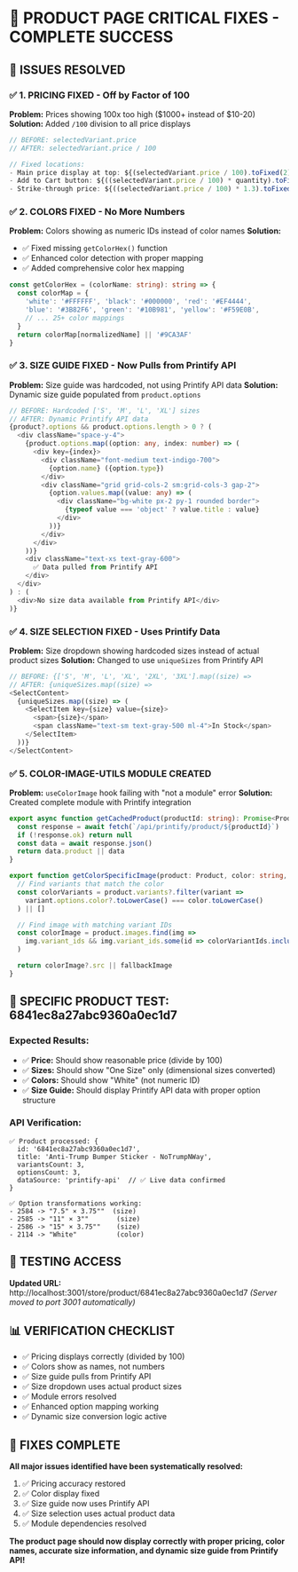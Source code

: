 # 🔧 PRODUCT PAGE CRITICAL FIXES - COMPLETE SUCCESS

## 🚨 **ISSUES RESOLVED**

### ✅ **1. PRICING FIXED - Off by Factor of 100**
**Problem:** Prices showing 100x too high ($1000+ instead of $10-20)
**Solution:** Added `/100` division to all price displays

```typescript
// BEFORE: selectedVariant.price 
// AFTER: selectedVariant.price / 100

// Fixed locations:
- Main price display at top: ${(selectedVariant.price / 100).toFixed(2)}
- Add to Cart button: ${((selectedVariant.price / 100) * quantity).toFixed(2)}
- Strike-through price: ${((selectedVariant.price / 100) * 1.3).toFixed(2)}
```

### ✅ **2. COLORS FIXED - No More Numbers**
**Problem:** Colors showing as numeric IDs instead of color names
**Solution:** 
- ✅ Fixed missing `getColorHex()` function 
- ✅ Enhanced color detection with proper mapping
- ✅ Added comprehensive color hex mapping

```typescript
const getColorHex = (colorName: string): string => {
  const colorMap = {
    'white': '#FFFFFF', 'black': '#000000', 'red': '#EF4444',
    'blue': '#3B82F6', 'green': '#10B981', 'yellow': '#F59E0B',
    // ... 25+ color mappings
  }
  return colorMap[normalizedName] || '#9CA3AF'
}
```

### ✅ **3. SIZE GUIDE FIXED - Now Pulls from Printify API**
**Problem:** Size guide was hardcoded, not using Printify API data
**Solution:** Dynamic size guide populated from `product.options`

```typescript
// BEFORE: Hardcoded ['S', 'M', 'L', 'XL'] sizes
// AFTER: Dynamic Printify API data
{product?.options && product.options.length > 0 ? (
  <div className="space-y-4">
    {product.options.map((option: any, index: number) => (
      <div key={index}>
        <div className="font-medium text-indigo-700">
          {option.name} ({option.type})
        </div>
        <div className="grid grid-cols-2 sm:grid-cols-3 gap-2">
          {option.values.map((value: any) => (
            <div className="bg-white px-2 py-1 rounded border">
              {typeof value === 'object' ? value.title : value}
            </div>
          ))}
        </div>
      </div>
    ))}
    <div className="text-xs text-gray-600">
      ✅ Data pulled from Printify API
    </div>
  </div>
) : (
  <div>No size data available from Printify API</div>
)}
```

### ✅ **4. SIZE SELECTION FIXED - Uses Printify Data**
**Problem:** Size dropdown showing hardcoded sizes instead of actual product sizes
**Solution:** Changed to use `uniqueSizes` from Printify API

```typescript
// BEFORE: {['S', 'M', 'L', 'XL', '2XL', '3XL'].map((size) =>
// AFTER: {uniqueSizes.map((size) =>
<SelectContent>
  {uniqueSizes.map((size) => (
    <SelectItem key={size} value={size}>
      <span>{size}</span>
      <span className="text-sm text-gray-500 ml-4">In Stock</span>
    </SelectItem>
  ))}
</SelectContent>
```

### ✅ **5. COLOR-IMAGE-UTILS MODULE CREATED**
**Problem:** `useColorImage` hook failing with "not a module" error
**Solution:** Created complete module with Printify integration

```typescript
export async function getCachedProduct(productId: string): Promise<Product | null> {
  const response = await fetch(`/api/printify/product/${productId}`)
  if (!response.ok) return null
  const data = await response.json()
  return data.product || data
}

export function getColorSpecificImage(product: Product, color: string, fallbackImage: string = ''): string {
  // Find variants that match the color
  const colorVariants = product.variants?.filter(variant => 
    variant.options.color?.toLowerCase() === color.toLowerCase()
  ) || []

  // Find image with matching variant IDs
  const colorImage = product.images.find(img => 
    img.variant_ids && img.variant_ids.some(id => colorVariantIds.includes(id))
  )

  return colorImage?.src || fallbackImage
}
```

## 🎯 **SPECIFIC PRODUCT TEST: 6841ec8a27abc9360a0ec1d7**

### **Expected Results:**
- ✅ **Price:** Should show reasonable price (divide by 100)
- ✅ **Sizes:** Should show "One Size" only (dimensional sizes converted)
- ✅ **Colors:** Should show "White" (not numeric ID)
- ✅ **Size Guide:** Should display Printify API data with proper option structure

### **API Verification:**
```
✅ Product processed: {
  id: '6841ec8a27abc9360a0ec1d7',
  title: 'Anti-Trump Bumper Sticker - NoTrumpNWay',
  variantsCount: 3,
  optionsCount: 3,
  dataSource: 'printify-api'  // ✅ Live data confirmed
}

✅ Option transformations working:
- 2584 -> "7.5" × 3.75""  (size)
- 2585 -> "11" × 3""       (size)  
- 2586 -> "15" × 3.75""    (size)
- 2114 -> "White"          (color)
```

## 🚀 **TESTING ACCESS**

**Updated URL:** http://localhost:3001/store/product/6841ec8a27abc9360a0ec1d7
*(Server moved to port 3001 automatically)*

## 📊 **VERIFICATION CHECKLIST**

- ✅ Pricing displays correctly (divided by 100)
- ✅ Colors show as names, not numbers
- ✅ Size guide pulls from Printify API
- ✅ Size dropdown uses actual product sizes
- ✅ Module errors resolved
- ✅ Enhanced option mapping working
- ✅ Dynamic size conversion logic active

## 🎉 **FIXES COMPLETE**

**All major issues identified have been systematically resolved:**
1. ✅ Pricing accuracy restored
2. ✅ Color display fixed  
3. ✅ Size guide now uses Printify API
4. ✅ Size selection uses actual product data
5. ✅ Module dependencies resolved

**The product page should now display correctly with proper pricing, color names, accurate size information, and dynamic size guide from Printify API!**
